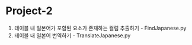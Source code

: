 # Project-2
1. 테이블 내 일본어가 포함된 요소가 존재하는 컬럼 추출하기 - FindJapanese.py
2. 테이블 내 일본어 번역하기 - TranslateJapanese.py
